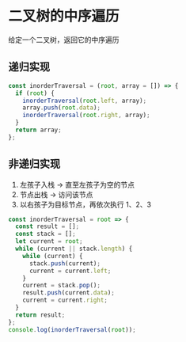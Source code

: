 # 二叉树的中序遍历

给定一个二叉树，返回它的中序遍历

## 递归实现

```js
const inorderTraversal = (root, array = []) => {
  if (root) {
    inorderTraversal(root.left, array);
    array.push(root.data);
    inorderTraversal(root.right, array);
  }
  return array;
};
```

## 非递归实现

1. 左孩子入栈 -> 直至左孩子为空的节点
2. 节点出栈 -> 访问该节点
3. 以右孩子为目标节点，再依次执行 1、2、3

```js
const inorderTraversal = root => {
  const result = [];
  const stack = [];
  let current = root;
  while (current || stack.length) {
    while (current) {
      stack.push(current);
      current = current.left;
    }
    current = stack.pop();
    result.push(current.data);
    current = current.right;
  }
  return result;
};
console.log(inorderTraversal(root));
```
